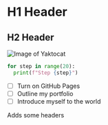 # H1 Header
## H2 Header

![Image of Yaktocat](https://octodex.github.com/images/yaktocat.png)

```python
for step in range(20):
  print(f"Step {step}")
```

- [ ] Turn on GitHub Pages
- [ ] Outline my portfolio
- [ ] Introduce myself to the world

Adds some headers

